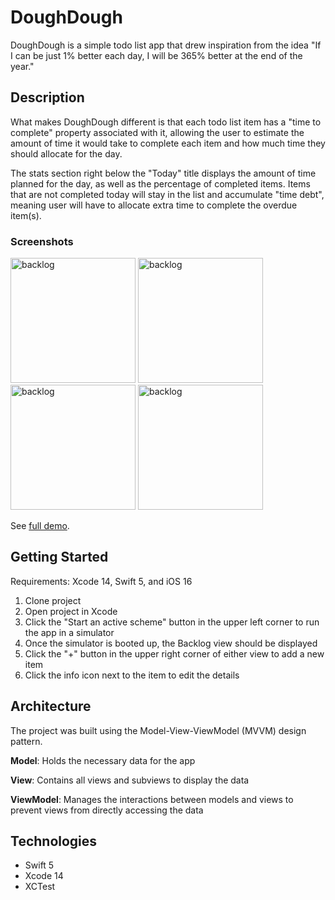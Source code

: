 # DoughDough

DoughDough is a simple todo list app that drew inspiration from the idea "If I can be just 1% better each day, I will be 365% better at the end of the year."

## Description

What makes DoughDough different is that each todo list item has a "time to complete" property associated with it, allowing the user to estimate the amount of time it would take to complete each item and how much time they should allocate for the day.

The stats section right below the "Today" title displays the amount of time planned for the day, as well as the percentage of completed items. Items that are not completed today will stay in the list and accumulate "time debt", meaning user will have to allocate extra time to complete the overdue item(s).

### Screenshots

<img src="https://github.com/vtruo009/DoughDough/assets/43657607/d56d4f23-abab-4d8d-bdb0-d8f6b0287c30" alt="backlog" style="width:200px;">
<img src="https://github.com/vtruo009/DoughDough/assets/43657607/cc3c0120-2155-42fb-98c4-2ab5f4c04fd5" alt="backlog" style="width:200px;">
<img src="https://github.com/vtruo009/DoughDough/assets/43657607/717f88ba-5bfd-4aeb-ba9f-dd050057c5cd" alt="backlog" style="width:200px;">
<img src="https://github.com/vtruo009/DoughDough/assets/43657607/14a685c2-a99b-405b-b48e-3243e3d81be3" alt="backlog" style="width:200px;">

See [full demo](https://youtube.com/shorts/2Mj1D06SvF4).

## Getting Started

Requirements: Xcode 14, Swift 5, and iOS 16

1. Clone project
2. Open project in Xcode
3. Click the "Start an active scheme" button in the upper left corner to run the app in a simulator
4. Once the simulator is booted up, the Backlog view should be displayed
5. Click the "+" button in the upper right corner of either view to add a new item
6. Click the info icon next to the item to edit the details

## Architecture

The project was built using the Model-View-ViewModel (MVVM) design pattern.

**Model**: Holds the necessary data for the app

**View**: Contains all views and subviews to display the data

**ViewModel**: Manages the interactions between models and views to prevent views from directly accessing the data

## Technologies

* Swift 5
* Xcode 14
* XCTest
